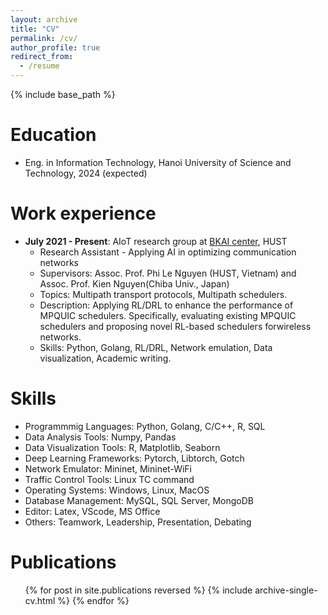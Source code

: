 ```yaml
---
layout: archive
title: "CV"
permalink: /cv/
author_profile: true
redirect_from:
  - /resume
---
```


{% include base_path %}

Education
======
* Eng. in Information Technology, Hanoi University of Science and Technology, 2024 (expected)


Work experience
======
* **July 2021 - Present**: AIoT research group at [BKAI center](https://bkai.ai), HUST
  * Research Assistant - Applying AI in optimizing communication networks
  * Supervisors: Assoc. Prof. Phi Le Nguyen (HUST, Vietnam) and Assoc. Prof. Kien Nguyen(Chiba Univ., Japan)
  * Topics: Multipath transport protocols, Multipath schedulers.
  * Description: Applying RL/DRL to enhance the performance of MPQUIC schedulers. Specifically, evaluating existing MPQUIC schedulers and proposing novel RL-based schedulers forwireless networks.
  * Skills: Python, Golang, RL/DRL, Network emulation, Data visualization, Academic writing.

  
Skills
======
* Programmmig Languages: Python, Golang, C/C++, R, SQL
* Data Analysis Tools: Numpy, Pandas
* Data Visualization Tools: R, Matplotlib, Seaborn
* Deep Learning Frameworks: Pytorch, Libtorch, Gotch
* Network Emulator: Mininet, Mininet-WiFi
* Traffic Control Tools: Linux TC command
* Operating Systems: Windows, Linux, MacOS
* Database Management: MySQL, SQL Server, MongoDB
* Editor: Latex, VScode, MS Office
* Others: Teamwork, Leadership, Presentation, Debating

Publications
======
  <ul>{% for post in site.publications reversed %}
    {% include archive-single-cv.html %}
  {% endfor %}</ul>
  
<!-- Talks
======
  <ul>{% for post in site.talks reversed %}
    {% include archive-single-talk-cv.html  %}
  {% endfor %}</ul> -->
  
<!-- Teaching
======
  <ul>{% for post in site.teaching reversed %}
    {% include archive-single-cv.html %}
  {% endfor %}</ul> -->
  
<!-- Service and leadership
======
* Currently signed in to 43 different slack teams -->
